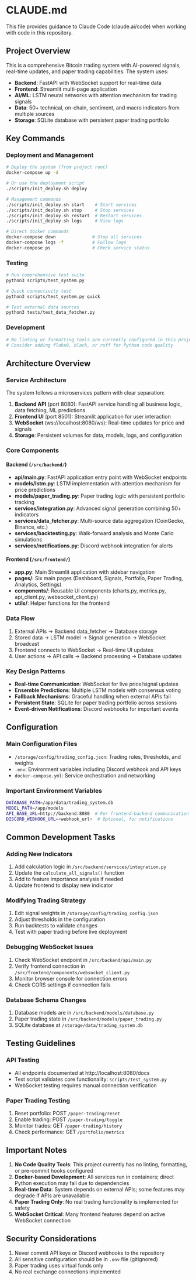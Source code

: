 # CLAUDE.md

This file provides guidance to Claude Code (claude.ai/code) when working with code in this repository.

## Project Overview

This is a comprehensive Bitcoin trading system with AI-powered signals, real-time updates, and paper trading capabilities. The system uses:
- **Backend**: FastAPI with WebSocket support for real-time data
- **Frontend**: Streamlit multi-page application
- **AI/ML**: LSTM neural networks with attention mechanism for trading signals
- **Data**: 50+ technical, on-chain, sentiment, and macro indicators from multiple sources
- **Storage**: SQLite database with persistent paper trading portfolio

## Key Commands

### Deployment and Management
```bash
# Deploy the system (from project root)
docker-compose up -d

# Or use the deployment script
./scripts/init_deploy.sh deploy

# Management commands
./scripts/init_deploy.sh start    # Start services
./scripts/init_deploy.sh stop     # Stop services
./scripts/init_deploy.sh restart  # Restart services
./scripts/init_deploy.sh logs     # View logs

# Direct docker commands
docker-compose down              # Stop all services
docker-compose logs -f           # Follow logs
docker-compose ps                # Check service status
```

### Testing
```bash
# Run comprehensive test suite
python3 scripts/test_system.py

# Quick connectivity test
python3 scripts/test_system.py quick

# Test external data sources
python3 tests/test_data_fetcher.py
```

### Development
```bash
# No linting or formatting tools are currently configured in this project
# Consider adding flake8, black, or ruff for Python code quality
```

## Architecture Overview

### Service Architecture
The system follows a microservices pattern with clear separation:
1. **Backend API** (port 8080): FastAPI service handling all business logic, data fetching, ML predictions
2. **Frontend UI** (port 8501): Streamlit application for user interaction
3. **WebSocket** (ws://localhost:8080/ws): Real-time updates for price and signals
4. **Storage**: Persistent volumes for data, models, logs, and configuration

### Core Components

#### Backend (`/src/backend/`)
- **api/main.py**: FastAPI application entry point with WebSocket endpoints
- **models/lstm.py**: LSTM implementation with attention mechanism for price predictions
- **models/paper_trading.py**: Paper trading logic with persistent portfolio tracking
- **services/integration.py**: Advanced signal generation combining 50+ indicators
- **services/data_fetcher.py**: Multi-source data aggregation (CoinGecko, Binance, etc.)
- **services/backtesting.py**: Walk-forward analysis and Monte Carlo simulations
- **services/notifications.py**: Discord webhook integration for alerts

#### Frontend (`/src/frontend/`)
- **app.py**: Main Streamlit application with sidebar navigation
- **pages/**: Six main pages (Dashboard, Signals, Portfolio, Paper Trading, Analytics, Settings)
- **components/**: Reusable UI components (charts.py, metrics.py, api_client.py, websocket_client.py)
- **utils/**: Helper functions for the frontend

### Data Flow
1. External APIs → Backend data_fetcher → Database storage
2. Stored data → LSTM model → Signal generation → WebSocket broadcast
3. Frontend connects to WebSocket → Real-time UI updates
4. User actions → API calls → Backend processing → Database updates

### Key Design Patterns
- **Real-time Communication**: WebSocket for live price/signal updates
- **Ensemble Predictions**: Multiple LSTM models with consensus voting
- **Fallback Mechanisms**: Graceful handling when external APIs fail
- **Persistent State**: SQLite for paper trading portfolio across sessions
- **Event-driven Notifications**: Discord webhooks for important events

## Configuration

### Main Configuration Files
- `/storage/config/trading_config.json`: Trading rules, thresholds, and weights
- `.env`: Environment variables including Discord webhook and API keys
- `docker-compose.yml`: Service orchestration and networking

### Important Environment Variables
```bash
DATABASE_PATH=/app/data/trading_system.db
MODEL_PATH=/app/models
API_BASE_URL=http://backend:8080  # For frontend-backend communication
DISCORD_WEBHOOK_URL=<webhook_url>  # Optional, for notifications
```

## Common Development Tasks

### Adding New Indicators
1. Add calculation logic in `/src/backend/services/integration.py`
2. Update the `calculate_all_signals()` function
3. Add to feature importance analysis if needed
4. Update frontend to display new indicator

### Modifying Trading Strategy
1. Edit signal weights in `/storage/config/trading_config.json`
2. Adjust thresholds in the configuration
3. Run backtests to validate changes
4. Test with paper trading before live deployment

### Debugging WebSocket Issues
1. Check WebSocket endpoint in `/src/backend/api/main.py`
2. Verify frontend connection in `/src/frontend/components/websocket_client.py`
3. Monitor browser console for connection errors
4. Check CORS settings if connection fails

### Database Schema Changes
1. Database models are in `/src/backend/models/database.py`
2. Paper trading state in `/src/backend/models/paper_trading.py`
3. SQLite database at `/storage/data/trading_system.db`

## Testing Guidelines

### API Testing
- All endpoints documented at http://localhost:8080/docs
- Test script validates core functionality: `scripts/test_system.py`
- WebSocket testing requires manual connection verification

### Paper Trading Testing
1. Reset portfolio: POST `/paper-trading/reset`
2. Enable trading: POST `/paper-trading/toggle`
3. Monitor trades: GET `/paper-trading/history`
4. Check performance: GET `/portfolio/metrics`

## Important Notes

1. **No Code Quality Tools**: This project currently has no linting, formatting, or pre-commit hooks configured
2. **Docker-based Development**: All services run in containers; direct Python execution may fail due to dependencies
3. **Real-time Data**: System depends on external APIs; some features may degrade if APIs are unavailable
4. **Paper Trading Only**: No real trading functionality is implemented for safety
5. **WebSocket Critical**: Many frontend features depend on active WebSocket connection

## Security Considerations

1. Never commit API keys or Discord webhooks to the repository
2. All sensitive configuration should be in `.env` file (gitignored)
3. Paper trading uses virtual funds only
4. No real exchange connections implemented